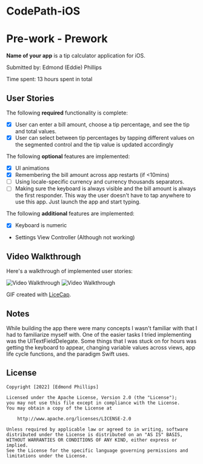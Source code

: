 # CodePath-iOS
# Pre-work - Prework

**Name of your app** is a tip calculator application for iOS.

Submitted by: Edmond (Eddie) Phillips

Time spent: 13 hours spent in total

## User Stories

The following **required** functionality is complete:

* [X] User can enter a bill amount, choose a tip percentage, and see the tip and total values.
* [X] User can select between tip percentages by tapping different values on the segmented control and the tip value is updated accordingly

The following **optional** features are implemented:

* [X] UI animations
* [X] Remembering the bill amount across app restarts (if <10mins)
* [ ] Using locale-specific currency and currency thousands separators.
* [ ] Making sure the keyboard is always visible and the bill amount is always the first responder. This way the user doesn't have to tap anywhere to use this app. Just launch the app and start typing.

The following **additional** features are implemented:

- [X] Keyboard is numeric
- Settings View Controller (Although not working)

## Video Walkthrough

Here's a walkthrough of implemented user stories:

<img src='http://g.recordit.co/m945mRm9B2.gif' title='Video Walkthrough' width='' alt='Video Walkthrough' />
<img src='http://g.recordit.co/tW4iVSakjf.gif' title='Video Walkthrough' width='' alt='Video Walkthrough' />

GIF created with [LiceCap](http://www.cockos.com/licecap/).

## Notes

While building the app there were many concepts I wasn't familiar with that I had to familiarize myself with.  One of the easier tasks I tried implementing was the UITextFieldDelegate.  Some things that I was stuck on for hours was getting the keyboard to appear, changing variable values across views, app life cycle functions, and the paradigm Swift uses.

## License

    Copyright [2022] [Edmond Phillips]

    Licensed under the Apache License, Version 2.0 (the "License");
    you may not use this file except in compliance with the License.
    You may obtain a copy of the License at

        http://www.apache.org/licenses/LICENSE-2.0

    Unless required by applicable law or agreed to in writing, software
    distributed under the License is distributed on an "AS IS" BASIS,
    WITHOUT WARRANTIES OR CONDITIONS OF ANY KIND, either express or implied.
    See the License for the specific language governing permissions and
    limitations under the License.
